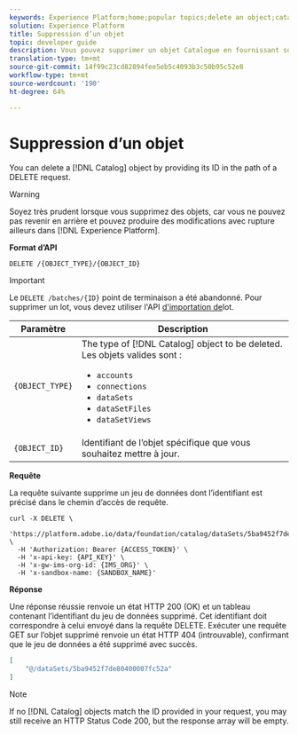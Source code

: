 ```yaml
---
keywords: Experience Platform;home;popular topics;delete an object;catalog service;api
solution: Experience Platform
title: Suppression d’un objet
topic: developer guide
description: Vous pouvez supprimer un objet Catalogue en fournissant son identifiant dans le chemin d’accès d’une requête DELETE.
translation-type: tm+mt
source-git-commit: 14f99c23cd82894fee5eb5c4093b3c50b95c52e8
workflow-type: tm+mt
source-wordcount: '190'
ht-degree: 64%

---
```



# Suppression d’un objet

You can delete a [!DNL Catalog] object by providing its ID in the path of a DELETE request.

>[!WARNING]
>
>Soyez très prudent lorsque vous supprimez des objets, car vous ne pouvez pas revenir en arrière et pouvez produire des modifications avec rupture ailleurs dans [!DNL Experience Platform].

**Format d’API**

```http
DELETE /{OBJECT_TYPE}/{OBJECT_ID}
```

>[!IMPORTANT]
>
>Le `DELETE /batches/{ID}` point de terminaison a été abandonné. Pour supprimer un lot, vous devez utiliser l&#39;API [d&#39;importation de](../../ingestion/batch-ingestion/api-overview.md#delete-a-batch)lot.

| Paramètre | Description |
| --- | --- |
| `{OBJECT_TYPE}` | The type of [!DNL Catalog] object to be deleted. Les objets valides sont : <ul><li>`accounts`</li><li>`connections`</li><li>`dataSets`</li><li>`dataSetFiles`</li><li>`dataSetViews`</li></ul> |
| `{OBJECT_ID}` | Identifiant de l’objet spécifique que vous souhaitez mettre à jour. |

**Requête**

La requête suivante supprime un jeu de données dont l’identifiant est précisé dans le chemin d’accès de requête.

```shell
curl -X DELETE \
  'https://platform.adobe.io/data/foundation/catalog/dataSets/5ba9452f7de80400007fc52a' \
  -H 'Authorization: Bearer {ACCESS_TOKEN}' \
  -H 'x-api-key: {API_KEY}' \
  -H 'x-gw-ims-org-id: {IMS_ORG}' \
  -H 'x-sandbox-name: {SANDBOX_NAME}'
```

**Réponse**

Une réponse réussie renvoie un état HTTP 200 (OK) et un tableau contenant l’identifiant du jeu de données supprimé. Cet identifiant doit correspondre à celui envoyé dans la requête DELETE. Exécuter une requête GET sur l’objet supprimé renvoie un état HTTP 404 (introuvable), confirmant que le jeu de données a été supprimé avec succès.

```json
[
    "@/dataSets/5ba9452f7de80400007fc52a"
]
```

>[!NOTE]
>
>If no [!DNL Catalog] objects match the ID provided in your request, you may still receive an HTTP Status Code 200, but the response array will be empty.

